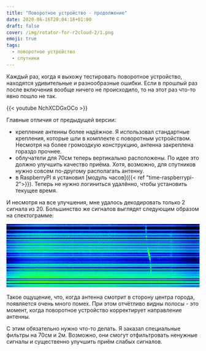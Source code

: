 ```yaml
---
title: "Поворотное устройство - продолжение"
date: 2020-06-16T20:04:18+01:00
draft: false
cover: /img/rotator-for-r2cloud-2/1.png
emoji: true
tags:
  - поворотное устройство
  - спутники
---
```


Каждый раз, когда я выхожу тестировать поворотное устройство, находятся удивительные и разнообразные ошибки. Если в прошлый раз после включения вообще ничего не происходило, то на этот раз что-то явно пошло не так.

{{< youtube NchXCDGxOCo >}}

Главные отличия от предыдущей версии:

* крепление антенны более надёжное. Я использовал стандартные крепления, которые шли в комплекте с поворотным устройством. Несмотря на более громоздкую конструкцию, антенна закреплена гораздо прочнее.
* облучатели для 70см теперь вертикально расположены. По идее это должно улучшить качество приёма. Хотя, возможно, для спутников нужно совсем по-другому располагать антенну.
* в RaspberryPI я установил [модуль часов]({{< ref "time-raspberrypi-2">}}). Теперь не нужно логиниться удалённо, чтобы установить текущее время.

И несмотря на все улучшения, мне удалось декодировать только 2 сигнала из 20. Большинство же сигналов выглядят следующим образом на спектограмме:

![](/img/rotator-for-r2cloud-2/1.png)

Такое ощущение, что, когда антенна смотрит в сторону центра города, появляется очень много помех. При этом отчётливо видны полосы - это момент, когда поворотное устройство корректирует направление антенны.

С этим обязательно нужно что-то делать. Я заказал специальные фильтры на 70см и 2м. Возможно, они смогут отфильтровать ненужные сигналы и существенно улучшить приём слабых сигналов.